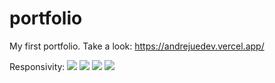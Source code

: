 # portfolio
My first portfolio.  Take a look: https://andrejuedev.vercel.app/


Responsivity:
<img src="/src/images/Responsividade_1">
<img src="/src/images/Responsividade_2">
<img src="/src/images/Responsividade_3">
<img src="/src/images/Responsividade_4">
